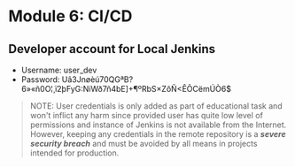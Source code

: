 # Module 6: CI/CD
## Developer account for Local Jenkins
* Username: user_dev
* Password: Uâ3Jnøèú70QGªB?6»«ñ0O¦¸ï2þFyG:NiWð7ñ4bE]+¶ºRbS×ZôÑ<ÊÕCëmÚÒ6$
> NOTE: User credentials is only added as part of educational task 
and won't inflict any harm since provided user has quite low level 
of permissions and instance of Jenkins is not available from the Internet.
However, keeping any credentials in the remote repository is 
a ***severe security breach*** and must be avoided by all means in projects
intended for production.
